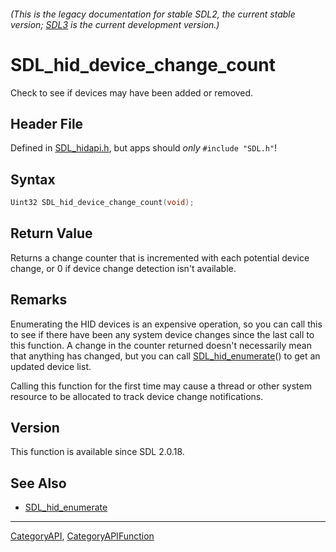 ###### (This is the legacy documentation for stable SDL2, the current stable version; [SDL3](https://wiki.libsdl.org/SDL3/) is the current development version.)
# SDL_hid_device_change_count

Check to see if devices may have been added or removed.

## Header File

Defined in [SDL_hidapi.h](https://github.com/libsdl-org/SDL/blob/SDL2/include/SDL_hidapi.h), but apps should _only_ `#include "SDL.h"`!

## Syntax

```c
Uint32 SDL_hid_device_change_count(void);

```

## Return Value

Returns a change counter that is incremented with each potential device
change, or 0 if device change detection isn't available.

## Remarks

Enumerating the HID devices is an expensive operation, so you can call this
to see if there have been any system device changes since the last call to
this function. A change in the counter returned doesn't necessarily mean
that anything has changed, but you can call
[SDL_hid_enumerate](SDL_hid_enumerate)() to get an updated device list.

Calling this function for the first time may cause a thread or other system
resource to be allocated to track device change notifications.

## Version

This function is available since SDL 2.0.18.

## See Also

* [SDL_hid_enumerate](SDL_hid_enumerate)

----
[CategoryAPI](CategoryAPI), [CategoryAPIFunction](CategoryAPIFunction)

